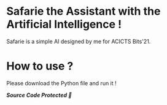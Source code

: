 # Safarie the Assistant with the Artificial Intelligence !
Safarie is a simple AI designed by me for ACICTS Bits'21.

# How to use ?
Please download the Python file and run it !


***Source Code Protected 🚀***
